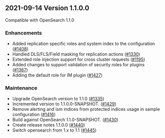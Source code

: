 ## 2021-09-14 Version 1.1.0.0

Compatible with OpenSearch 1.1.0

### Enhancements

* Added replication specific roles and system index to the configuration ([#1408](https://github.com/opensearch-project/security/pull/1408))
* Handled DLS/FLS/Field masking for replication actions ([#1330](https://github.com/opensearch-project/security/pull/1330))
* Extended role injection support for cross cluster requests ([#1195](https://github.com/opensearch-project/security/pull/1195))
* Added changes to support validation of security roles for plugins ([#1367](https://github.com/opensearch-project/security/pull/1367))
* Adding the default role for IM plugin ([#1427](https://github.com/opensearch-project/security/pull/1427))

### Maintenance

* Upgrade OpenSearch version to 1.1.0 ([#1335](https://github.com/opensearch-project/security/pull/1335))
* Incremented version to 1.1.0.0-SNAPSHOT. ([#1429](https://github.com/opensearch-project/security/pull/1429))
* Remove alerting and ism indices from protected indices usage in sample configuration ([#1416](https://github.com/opensearch-project/security/pull/1416))
* Build against OpenSearch 1.1.0-SNAPSHOT. ([#1430](https://github.com/opensearch-project/security/pull/1430))
* Create release notes 1.1.0.0 ([#1440](https://github.com/opensearch-project/security/pull/1440))
* Switch opensearch from 1.x to 1.1 ([#1445](https://github.com/opensearch-project/security/pull/1445))
